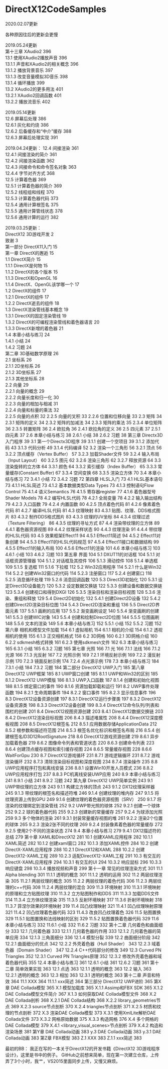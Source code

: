 ﻿# DirectX12CodeSamples
2020.02.07更新

各种原因往后的更新会更慢  

2019.05.24更新   
第十三章 XAudio2	396  
13.1 使用XAudio2播放声音	396  
13.1.1	声音和XAudio2的相关概念	396  
13.1.2	播放背景音乐	397  
13.1.3	改变音量模拟3D音乐	398  
13.1.4	循环播放	399  
13.2 XAudio2的更多用法	401  
13.2.1	XAudio2回调函数	401  
13.2.2	播放流音乐	402  


2019.05.14更新  
12.6 屏幕后处理	386  
12.6.1	灰化和灼烧	386  
12.6.2	后备缓存和“中介”缓存	388  
12.6.3	屏幕后处理实现	391  


2019.04.24更新： 
12.4 间接渲染	361   
12.4.1	间接渲染的简介	361  
12.4.2	间接渲染函数	362  
12.4.3	间接命令和命令签名对象	363  
12.4.4	字节对齐方式	368  
12.5 计算着色器	369  
12.5.1	计算着色器的简介	369  
12.5.2	线程组和线程	370  
12.5.3	计算着色器代码	373  
12.5.4	通用计算根签名	375  
12.5.5	通用计算管线状态	378  
12.5.6	通用计算的运行	382  


2019.03.25更新：  
DirectX12 3D游戏开发	2  
致谢	3  
第一部分 DirectX11入门	15  
第一章 DirectX的邂逅	15  
1.1 DirectX简介	15  
1.1.1	DirectX是何物	15  
1.1.2	DirectX的各个版本	15  
1.1.3	DirectX和OpenGL	16  
1.1.4	DirectX、OpenGL该学哪一个	17  
1.2 DirectX的组件	17  
1.2.1	DirectX的组件	17  
1.2.2	DirectX逝去的组件	18  
1.3 DirectX渲染管线基本概念	19  
1.3.1	DirectX的固定渲染管线	19  
1.3.2	DirectX的可编程渲染管线和着色器语言	20  
1.3.3	DirectX新增的着色器	21  
1.4 本章小结与练习	24  
1.4.1	小结	24  
1.4.2	习题	24  
第二章 3D基础数学原理	26  
2.1 坐标系	26  
2.1.1	2D坐标系	26  
2.1.2	3D坐标系	27  
2.1.3	其他坐标系	28  
2.2	向量	29  
2.2.1 向量的概念	29  
2.2.2 向量长度和归一化	30  
2.2.3 向量的相加与相减	31  
2.2.4 向量和标量的乘法	32  
2.2.5 向量的点积	32 
2.2.5 向量的叉积	33 
2.2.6 位置和位移向量	33 
2.3 矩阵	34 
2.3.1	矩阵的定义	34 
2.3.2	矩阵的加减法	34 
2.3.3	矩阵的乘法	35 
2.3.4	单位矩阵	36 
2.3.5	转置矩阵	36 
2.4 欧拉角	36 
2.4.1	欧拉角的定义	36 
2.5 四元素	37 
2.5.1	四元素	37 
2.6 本章小结与练习	38 
2.6.1	小结	38 
2.6.2	习题	38 
第三章 Directx3D入门程序	39 
3.1 第一个Directx3D程序	39 
3.1.1	创建一个空项目	39 
3.1.2	添加代码	43 
3.1.3	代码分析	49 
3.1.4	代码编译	52 
3.2 渲染一个三角形	56 
3.2.1	顶点	56 
3.2.2	顶点缓存（Vertex Buffer）	57 
3.2.3	加载Shader文件	59 
3.2.4	输入布局（Input Layout）	60 
3.2.5	图元	62 
3.2.6	渲染三角形	62 
3.2.7	释放资源	64 
3.3 渲染旋转的立方体	64 
3.3.1	颜色	64 
3.3.2	索引缓存（Index Buffer）	65 
3.3.3	常量缓存(Constant Buffer)	67 
3.3.4	空间变换	68 
3.3.5	渲染立方体	70 
3.4 本章小结与练习	72 
3.4.1	小结	72 
3.4.2	习题	72 
第四章 HLSL入门	73 
4.1 HLSL基本语句	73 
4.1.1	HLSL简述	73 
4.1.2	基本数据类型Data Types	73 
4.1.3	控制语句Flow Control	75 
4.1.4	语义Semantics	76 
4.1.5	寄存器register	77 
4.1.6	着色器型号Shader Models	78 
4.2	编写HLSL代码	78 
4.2.1	全局变量	78 
4.2.2	输入输出结构	79 
4.2.3	入口函数	79 
4.2.4	内置函数	80 
4.2.5	顶点着色代码	81 
4.2.6	像素着色代码	81 
4.2.7	编译HLSL代码	81 
4.3	纹理映射	83 
4.3.1	贴图、纹理、DDS格式图片	83 
4.3.2	制作DDS格式图片	83 
4.3.3	纹理的UV坐标	84 
4.3.4	纹理过滤（Texture Filtering）	86 
4.3.5	纹理的寻址方式	87 
4.4 渲染带纹理的立方体	89 
4.4.1	着色器资源视图	89 
4.4.2	纹理采样状态	90 
4.4.3	纹理渲染	91
4.4.4	带纹理的HLSL代码	93
4.5 效果框架Effect11	94
4.5.1	Effect11简述	94
4.5.2	Effect11对象创建	94
4.5.3	Effect11的HLSL代码规范	97
4.5.4	Effect11接口和数据结构	99
4.5.5	Effect11的输入布局	100
4.5.6	Effect11的渲染	101
4.6 本章小结与练习	103
4.6.1	小结	103
4.6.2	习题	103
第五章 界面	104
5.1 DXUT11的对话框	104
5.1.1	对话框资源管理器	104
5.1.2	对话框及其控件	106
5.1.3	滑动控件	108
5.1.4	单选框	109
5.1.5	复选框	111
5.1.6	下拉框	112
5.2 Win32应用程序	114
5.2.1	什么是Win32	114
5.2.2	创建Win32窗口的代码	114
5.2.3 注册窗口	117
5.2.4 创建窗口	118
5.2.5 消息循环处理	119
5.2.6 消息回调函数	120
5.3 Direct3D初始化	120
5.3.1	设定Direct3D设备能力	120
5.3.2	设定数据交换链	122
5.3.3	创建设备和数据交换链	123
5.3.4	创建视口和得到DXGI	126
5.3.5	渲染目标和渲染目标视图	128
5.3.6	渲染、重组和释放	129
5.4 Direct2D初始化	132
5.4.1	创建Direct2D设备	132
5.4.2	创建Direct2D渲染目标位图	134
5.4.3	Direct2D渲染和重组	136
5.5 Direct2D界面元素	137
5.5.1	画刷的应用	137
5.5.2	渐变画刷设定	140
5.5.4	渐变画刷的创建	141
5.5.3	创建WIC对象	143
5.5.4	创建和绘制Direct2D位图	144
5.5.5	位图画刷	148
5.5.6	文本的渲染	149
5.6 本章小结与练习	152
5.5.1	小结	152
5.5.2	习题	152
第六章 相机和模型文件加载	154
6.1 虚拟相机	154
6.1.1	相机的介绍	154
6.1.2	透视相机的使用	155
6.1.3	正交相机格式	158
6.2 3D网格	160
6.2.1	3D网格介绍	160
6.2.2	sdkmesh格式转换	161
6.2.3	使用sdkmesh文件	162
6.3 本章小结与练习	165
6.3.1	小结	165
6.3.2	习题	165
第七章 光照	166
7.1 光	166
7.1.1	法线	166
7.1.2	光源	166
7.1.3	光反射	167
7.2 光照示例	169
7.2.1	环境反射示例	169
7.2.2	漫反射示例	170
7.2.3	镜面反射示例	174
7.2.4	点光源示例	178
7.3 本章小结与练习	184
7.3.1	小结	184
7.3.2	习题	184
第二部分 DirectX12 UWP入门	185
第八章 DirectX12 UWP框架	185
8.1 UWP窗口创建	185
8.1.1	UWP和Win32的区别	185
8.1.2	DirectX12 UWP模版	186
8.1.3	UWP入口函数	187
8.1.4	创建和初始化视图	188
8.1.5	绑定窗口的事件	190
8.1.6	资源加载卸载和运行	191
8.2 UWP事件处理函数	194
8.2.1	生命周期事件	194
8.2.2	窗口事件	195
8.2.3	显示信息事件	196
8.3 DirectX12设备资源创建	197
8.3.1	DirectX12运行步骤类	197
8.3.2	DirectX12设备资源类	198
8.3.3	DirectX12设备创建	199
8.3.4	DirectX12命令队列/列表和围栏的创建	201
8.4 DirectX12视图资源创建	203
8.4.1	DirectX12数据交换链	203
8.4.2	DirectX12渲染目标视图	206
8.4.3	描述堆属性	208
8.4.4	DirectX12深度模板视图	208
8.5 DirectX12根签名	212
8.5.1	应用数据存储ApplicationData	212
8.5.2	根参数和描述符范围	214
8.5.3	根签名优化标识和根签名布局	216
8.5.4	创建根签名ID3D12RootSignature	218
8.6 DirectX12游戏资源创建	219
8.6.1	异步加载着色器	219
8.6.2	图像命令列表和管道状态	220
8.6.3	创建命令列表	223
8.6.4	创建顶点缓存视图和索引缓存视图	224
8.6.5	常量缓存视图	228
8.6.6	WaitForGpu	230
8.7 DirectX12游戏循环	231
8.7.1	游戏逻辑循环	231
8.7.2	游戏渲染循环	232
8.7.3	清除渲染目标视图和深度视图	234
8.7.4	渲染操作	235
8.8 UWP应用程序打包和离线安装	236
8.8.1	设置Win10开发人员模式	236
8.8.2	UWP应用程序打包	237
8.8.3	PC机离线安装UWP应用	240
8.9 本章小结与练习	241
8.9.1	小结	241
8.9.2	习题	242
第九章 DirectX12 UWP简单实例	243
9.1 UWP带纹理的立方体	243
9.1.1	构建立方体的顶点	243
9.1.2	DX12纹理采样器	245
9.1.3	带纹理的根签名和描述符堆	246
9.1.4	创建纹理的堆内存	247
9.1.5	将纹理资源上传到GPU	249
9.1.6	创建纹理的着色器资源视图（SRV）	250
9.1.7	将渲染的纹理绑定到渲染管线	252
9.2 UWP带光照的球体	252
9.2.1	创建一个球体	252
9.2.2	球的着色器代码	255
9.2.3	创建新的常量缓存	257
9.2.4	为球添加光照	259
9.3 多个物体的渲染	261
9.3.1	封装常量缓存视图的堆	261
9.2.2	渲染2个位置的球体	265
9.2.3	渲染2张不同的纹理	269
9.2.4	封装像素着色器的常量缓存	272
9.2.5	使用2个不同的渲染状态	274
9.4 本章小结与练习	279
9.4.1	DX12描述符的总结	279
第十章 XAML和DirectX12	281
10.1 创建XAML应用程序	282
10.1.1	XAML简述	282
10.1.2	创建xaml窗口	282
10.1.3	添加XAML控件	284
10.2 创建DirectX-XAML应用程序	288
10.2.1	DirectX12和XAML	288
10.2.2	创建DirectX12-XAML工程	289
10.2.3	适配DirectX12-XAML工程	291
10.3 有交互的DirectX-XAML应用程序	294
10.3.1	有交互的UI	294
10.3.2	响应鼠标	296
10.3.3	响应键盘	298
10.3.4	播放视频和声音	299
第十一章 常见的纹理渲染方式	301
11.1 Alpha blending	301
11.1.1	透明的概念	301
11.1.2	透明的运用	302
11.2 两层纹理渲染	305
11.2.1	两层纹理的概念	305
11.2.2	两层纹理的着色代码	306
11.2.3	两层纹理的c++代码	308
11.2.4	两层纹理的混合	309
11.3 环境映射	310
11.3.1	环境映射的原理和立方贴图纹理	310
11.3.2	立方贴图制作和DDS	311
11.3.3	加载DDS文件	314
11.3.4	立方体纹理渲染	315
11.3.5	反射环境映射	317
11.3.6	折射环境映射	318
11.3.7	菲涅尔效果的环境映射	319
11.4 凹凸纹理映射	321
11.4.1	凹凸纹理映射原理	321
11.4.2	凹凸纹理着色器代码	323
11.4.3	改良凹凸纹理着色	326
11.5 贴图置换	329
11.5.1	贴图置换和法线映射的区别	329
11.5.2	贴图置换着色器代码	329
11.6 本章小结与练习	332
11.6.1	小结	332
11.6.2	习题	332
第十二章 几何着色和曲面细分	333
12.1 几何着色器	333
12.1.1	几何着色器的作用	333
12.1.2	几何着色器的简单应用	334
12.1.3	三角面细分	336
12.1.4	模型分裂	339
12.2 曲面细分阶段	342
12.2.1	曲面细分的优点	342
12.2.2	外壳着色器（Hull Shader）	343
12.2.3	域着色器（Domain Shader）	347
12.2.4	C++代码部分的修改	349
12.3 Curved PN Triangles	352
12.3.1	Curved PN Triangles原理	352
12.3.2	修改外壳着色器和域着色器代码	355
12.4 本章小结与练习	361
12.6.1	小结	361
12.6.2	习题	361
第十二章 简单效果实现	363
12.1 点选	363
12.1.1	透明的概念	363
12.2 输入	363
12.2.1	透明的概念	363
12.3 相加	363
12.3.1	透明的概念	363
第十二章 声音和特效	364
11.1 XXX	364
11.1.1	xxx简述	364
第三部分 DirectX12 UWP进阶	365
第X章 DAE Collada模型	365
X.1 模型加载库	365
X.1.1	Assimp和FBX SDK	365
X.1.2	DAE Collada模型文件简介	367
X.1.3	如何获取DAE Collada模型文件	368
X.2 DAE Collada剖析	368
X.2.1	DAE Collada结构	368
X.2.2	library_geometries节点	369
X.2.3	source节点剖析	370
X.2.4	triangles节点剖析	371
X.2.5	材质和纹理的节点剖析	372
X.3 渲染DAE Collada模型	373
X.3.1	使用XmILite解析DAE Collada文件	373
X.3.2	网格原始数据	375
X.3.3	构造网格	376
X.4 多个网格的DAE Collada模型	379
X.4.1	<library_visual_scenes>节点剖析	379
X.4.2	构造和渲染场景	381
第Y章 DAE Collada动画	383
y.3 DAE Collada动画	383
y.3.1	DAE Collada动画	383
第Z章 FBX模型	383
Z.1 XXX	383
Z.1.1	xxx简述	383

最初的BB：
我正在写的一本关于DirectX12的开发书籍《DirectX12 3D游戏程序设计》，这里是书中的例子。
GitHub之前想来简单，现在第一次建立仓库，上传弄了3个小时，我艹，VS2015里面同步上传，又慢又麻烦。


